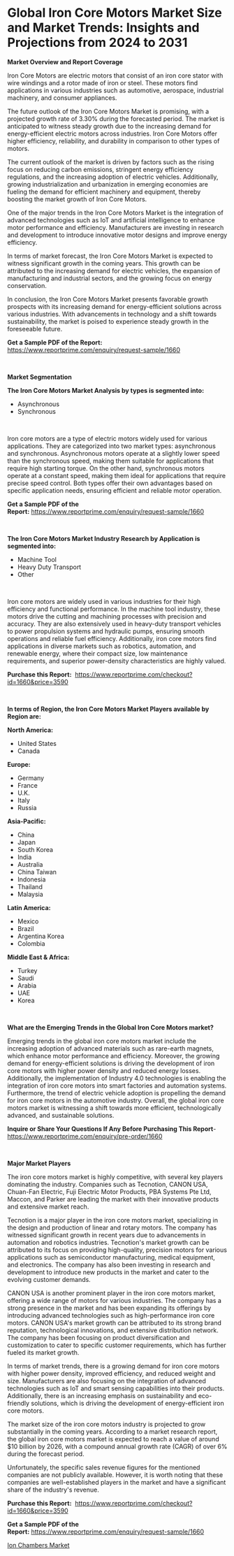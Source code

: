 <p><h1>Global Iron Core Motors Market Size and Market Trends: Insights and Projections from 2024 to 2031</h1></p><p><strong>Market Overview and Report Coverage</strong></p>
<p><p>Iron Core Motors are electric motors that consist of an iron core stator with wire windings and a rotor made of iron or steel. These motors find applications in various industries such as automotive, aerospace, industrial machinery, and consumer appliances.</p><p>The future outlook of the Iron Core Motors Market is promising, with a projected growth rate of 3.30% during the forecasted period. The market is anticipated to witness steady growth due to the increasing demand for energy-efficient electric motors across industries. Iron Core Motors offer higher efficiency, reliability, and durability in comparison to other types of motors.</p><p>The current outlook of the market is driven by factors such as the rising focus on reducing carbon emissions, stringent energy efficiency regulations, and the increasing adoption of electric vehicles. Additionally, growing industrialization and urbanization in emerging economies are fueling the demand for efficient machinery and equipment, thereby boosting the market growth of Iron Core Motors.</p><p>One of the major trends in the Iron Core Motors Market is the integration of advanced technologies such as IoT and artificial intelligence to enhance motor performance and efficiency. Manufacturers are investing in research and development to introduce innovative motor designs and improve energy efficiency.</p><p>In terms of market forecast, the Iron Core Motors Market is expected to witness significant growth in the coming years. This growth can be attributed to the increasing demand for electric vehicles, the expansion of manufacturing and industrial sectors, and the growing focus on energy conservation.</p><p>In conclusion, the Iron Core Motors Market presents favorable growth prospects with its increasing demand for energy-efficient solutions across various industries. With advancements in technology and a shift towards sustainability, the market is poised to experience steady growth in the foreseeable future.</p></p>
<p><strong>Get a Sample PDF of the Report:</strong> <a href="https://www.reportprime.com/enquiry/request-sample/1660">https://www.reportprime.com/enquiry/request-sample/1660</a></p>
<p>&nbsp;</p>
<p><strong>Market Segmentation</strong></p>
<p><strong>The Iron Core Motors Market Analysis by types is segmented into:</strong></p>
<p><ul><li>Asynchronous</li><li>Synchronous</li></ul></p>
<p>&nbsp;</p>
<p><p>Iron core motors are a type of electric motors widely used for various applications. They are categorized into two market types: asynchronous and synchronous. Asynchronous motors operate at a slightly lower speed than the synchronous speed, making them suitable for applications that require high starting torque. On the other hand, synchronous motors operate at a constant speed, making them ideal for applications that require precise speed control. Both types offer their own advantages based on specific application needs, ensuring efficient and reliable motor operation.</p></p>
<p><strong>Get a Sample PDF of the Report:</strong>&nbsp;<a href="https://www.reportprime.com/enquiry/request-sample/1660">https://www.reportprime.com/enquiry/request-sample/1660</a></p>
<p>&nbsp;</p>
<p><strong>The Iron Core Motors Market Industry Research by Application is segmented into:</strong></p>
<p><ul><li>Machine Tool</li><li>Heavy Duty Transport</li><li>Other</li></ul></p>
<p>&nbsp;</p>
<p><p>Iron core motors are widely used in various industries for their high efficiency and functional performance. In the machine tool industry, these motors drive the cutting and machining processes with precision and accuracy. They are also extensively used in heavy-duty transport vehicles to power propulsion systems and hydraulic pumps, ensuring smooth operations and reliable fuel efficiency. Additionally, iron core motors find applications in diverse markets such as robotics, automation, and renewable energy, where their compact size, low maintenance requirements, and superior power-density characteristics are highly valued.</p></p>
<p><strong>Purchase this Report:</strong>&nbsp; <a href="https://www.reportprime.com/checkout?id=1660&price=3590">https://www.reportprime.com/checkout?id=1660&price=3590</a></p>
<p>&nbsp;</p>
<p><strong>In terms of Region, the Iron Core Motors Market Players available by Region are:</strong></p>
<p>
    <p> <strong> North America: </strong>
        <ul>
            <li>United States</li>
            <li>Canada</li>
        </ul>
        </p> 
    <p> <strong> Europe: </strong>
        <ul>
            <li>Germany</li>
            <li>France</li>
            <li>U.K.</li>
            <li>Italy</li>
            <li>Russia</li>
        </ul>
        </p> 
    <p> <strong> Asia-Pacific: </strong>
        <ul>
            <li>China</li>
            <li>Japan</li>
            <li>South Korea</li>
            <li>India</li>
            <li>Australia</li>
            <li>China Taiwan</li>
            <li>Indonesia</li>
            <li>Thailand</li>
            <li>Malaysia</li>
        </ul>
        </p> 
    <p> <strong> Latin America: </strong>
        <ul>
            <li>Mexico</li>
            <li>Brazil</li>
            <li>Argentina Korea</li>
            <li>Colombia</li>
        </ul>
        </p> 
    <p> <strong> Middle East & Africa: </strong>
        <ul>
            <li>Turkey</li>
            <li>Saudi</li>
            <li>Arabia</li>
            <li>UAE</li>
            <li>Korea</li>
        </ul>
    </p>
    </p>
<p>&nbsp;</p>
<p><strong>What are the Emerging Trends in the Global Iron Core Motors market?</strong></p>
<p><p>Emerging trends in the global iron core motors market include the increasing adoption of advanced materials such as rare-earth magnets, which enhance motor performance and efficiency. Moreover, the growing demand for energy-efficient solutions is driving the development of iron core motors with higher power density and reduced energy losses. Additionally, the implementation of Industry 4.0 technologies is enabling the integration of iron core motors into smart factories and automation systems. Furthermore, the trend of electric vehicle adoption is propelling the demand for iron core motors in the automotive industry. Overall, the global iron core motors market is witnessing a shift towards more efficient, technologically advanced, and sustainable solutions.</p></p>
<p><strong>Inquire or Share Your Questions If Any Before Purchasing This Report</strong>- <a href="https://www.reportprime.com/enquiry/pre-order/1660">https://www.reportprime.com/enquiry/pre-order/1660</a></p>
<p>&nbsp;</p>
<p><strong>Major Market Players</strong></p>
<p><p>The iron core motors market is highly competitive, with several key players dominating the industry. Companies such as Tecnotion, CANON USA, Chuan-Fan Electric, Fuji Electric Motor Products‎, PBA Systems Pte Ltd, Maccon, and Parker are leading the market with their innovative products and extensive market reach.</p><p>Tecnotion is a major player in the iron core motors market, specializing in the design and production of linear and rotary motors. The company has witnessed significant growth in recent years due to advancements in automation and robotics industries. Tecnotion's market growth can be attributed to its focus on providing high-quality, precision motors for various applications such as semiconductor manufacturing, medical equipment, and electronics. The company has also been investing in research and development to introduce new products in the market and cater to the evolving customer demands.</p><p>CANON USA is another prominent player in the iron core motors market, offering a wide range of motors for various industries. The company has a strong presence in the market and has been expanding its offerings by introducing advanced technologies such as high-performance iron core motors. CANON USA's market growth can be attributed to its strong brand reputation, technological innovations, and extensive distribution network. The company has been focusing on product diversification and customization to cater to specific customer requirements, which has further fueled its market growth.</p><p>In terms of market trends, there is a growing demand for iron core motors with higher power density, improved efficiency, and reduced weight and size. Manufacturers are also focusing on the integration of advanced technologies such as IoT and smart sensing capabilities into their products. Additionally, there is an increasing emphasis on sustainability and eco-friendly solutions, which is driving the development of energy-efficient iron core motors.</p><p>The market size of the iron core motors industry is projected to grow substantially in the coming years. According to a market research report, the global iron core motors market is expected to reach a value of around $10 billion by 2026, with a compound annual growth rate (CAGR) of over 6% during the forecast period.</p><p>Unfortunately, the specific sales revenue figures for the mentioned companies are not publicly available. However, it is worth noting that these companies are well-established players in the market and have a significant share of the industry's revenue.</p></p>
<p><strong>Purchase this Report:</strong>&nbsp;&nbsp;<a href="https://www.reportprime.com/checkout?id=1660&price=3590">https://www.reportprime.com/checkout?id=1660&price=3590</a></p>
<p></p>
<p><strong>Get a Sample PDF of the Report:</strong>&nbsp;<a href="https://www.reportprime.com/enquiry/request-sample/1660">https://www.reportprime.com/enquiry/request-sample/1660</a></p>
<p><p><a href="https://github.com/chartsaturn/Market-Research-Report-List-1/blob/main/ion-chambers-market.md">Ion Chambers Market</a></p></p>